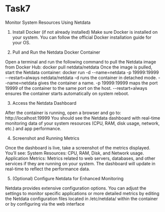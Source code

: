 # Task7
Monitor System Resources Using Netdata


1. Install Docker (if not already installed)
Make sure Docker is installed on your system. You can follow the official Docker installation guide for your OS.

2. Pull and Run the Netdata Docker Container

Open a terminal and run the following command to pull the Netdata image from Docker Hub:
docker pull netdata/netdata
Once the image is pulled, start the Netdata container:
docker run -d --name=netdata -p 19999:19999 --restart=always netdata/netdata
-d runs the container in detached mode.
--name=netdata gives the container a name.
-p 19999:19999 maps the port 19999 of the container to the same port on the host.
--restart=always ensures the container starts automatically on system reboot.


3. Access the Netdata Dashboard

After the container is running, open a browser and go to:
http://localhost:19999
You should see the Netdata dashboard with real-time monitoring data of your system resources (CPU, RAM, disk usage, network, etc.) and app performance.

4. Screenshot and Running Metrics

Once the dashboard is live, take a screenshot of the metrics displayed. You’ll see:
System Resources: CPU, RAM, Disk, and Network usage.
Application Metrics: Metrics related to web servers, databases, and other services if they are running on your system.
The dashboard will update in real-time to reflect the performance data.

5. (Optional) Configure Netdata for Enhanced Monitoring

Netdata provides extensive configuration options. You can adjust the settings to monitor specific applications or more detailed metrics by editing the Netdata configuration files located in /etc/netdata/ within the container or by configuring via the web interface

